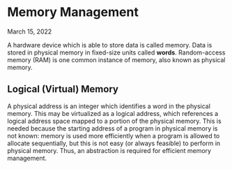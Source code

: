 # Memory Management
March 15, 2022

A hardware device which is able to store data is called memory. Data is stored in physical memory in fixed-size units called **words**. Random-access memory (RAM) is one common instance of memory, also known as physical memory.

## Logical (Virtual) Memory
A physical address is an integer which identifies a word in the physical memory. This may be virtualized as a logical address, which references a logical address space mapped to a portion of the physical memory. This is needed because the starting address of a program in physical memory is not known: memory is used more efficiently when a program is allowed to allocate sequentially, but this is not easy (or always feasible) to perform in physical memory. Thus, an abstraction is required for efficient memory management.